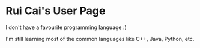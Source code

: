 # Rui Cai's User Page

I don't have a favourite programming language :) 

I'm still learning most of the common languages like C++, Java, Python, etc.